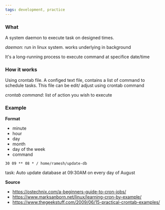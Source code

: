```yaml
---
tags: development, practice
---
```


### What
A system daemon to execute task on designed times.

*daemon*: run in linux system. works underlying in background

It's a long-running process to execute command at specifice date/time

### How it works
Using crontab file.
A configed text file, contains a list of command to schedule tasks. 
This file can be edit/ adjust using crontab command

*crontab command*: list of action you wish to execute

### Example
**Format**
- minute
- hour
- day
- month
- day of the week
- command

`30 09 ** 08 * / home/ramesh/update-db`

task: Auto update database at 09:30AM on every day of August

**Source**
- https://ostechnix.com/a-beginners-guide-to-cron-jobs/
- https://www.marksanborn.net/linux/learning-cron-by-example/
- https://www.thegeekstuff.com/2009/06/15-practical-crontab-examples/